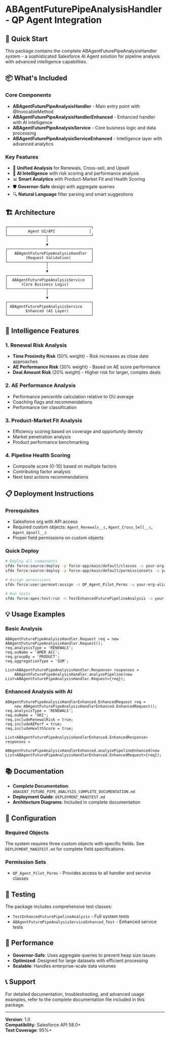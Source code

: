 # ABAgentFuturePipeAnalysisHandler - QP Agent Integration

## 🚀 Quick Start

This package contains the complete ABAgentFuturePipeAnalysisHandler system - a sophisticated Salesforce AI Agent solution for pipeline analysis with advanced intelligence capabilities.

## 📦 What's Included

### Core Components
- **ABAgentFuturePipeAnalysisHandler** - Main entry point with @InvocableMethod
- **ABAgentFuturePipeAnalysisHandlerEnhanced** - Enhanced handler with AI intelligence
- **ABAgentFuturePipeAnalysisService** - Core business logic and data processing
- **ABAgentFuturePipeAnalysisServiceEnhanced** - Intelligence layer with advanced analytics

### Key Features
- 🔄 **Unified Analysis** for Renewals, Cross-sell, and Upsell
- 🧠 **AI Intelligence** with risk scoring and performance analysis
- 📊 **Smart Analytics** with Product-Market Fit and Health Scoring
- 🛡️ **Governor-Safe** design with aggregate queries
- 🔍 **Natural Language** filter parsing and smart suggestions

## 🏗️ Architecture

```
┌─────────────────────────────────────┐
│         Agent UI/API               │
└─────────────────┬───────────────────┘
                  │
                  ▼
┌─────────────────────────────────────┐
│   ABAgentFuturePipeAnalysisHandler  │
│        (Request Validation)         │
└─────────────────┬───────────────────┘
                  │
                  ▼
┌─────────────────────────────────────┐
│  ABAgentFuturePipeAnalysisService   │
│      (Core Business Logic)          │
└─────────────────┬───────────────────┘
                  │
                  ▼
┌─────────────────────────────────────┐
│ ABAgentFuturePipeAnalysisService    │
│        Enhanced (AI Layer)          │
└─────────────────────────────────────┘
```

## 🎯 Intelligence Features

### 1. Renewal Risk Analysis
- **Time Proximity Risk** (50% weight) - Risk increases as close date approaches
- **AE Performance Risk** (30% weight) - Based on AE score performance
- **Deal Amount Risk** (20% weight) - Higher risk for larger, complex deals

### 2. AE Performance Analysis
- Performance percentile calculation relative to OU average
- Coaching flags and recommendations
- Performance tier classification

### 3. Product-Market Fit Analysis
- Efficiency scoring based on coverage and opportunity density
- Market penetration analysis
- Product performance benchmarking

### 4. Pipeline Health Scoring
- Composite score (0-10) based on multiple factors
- Contributing factor analysis
- Next best actions recommendations

## 📋 Deployment Instructions

### Prerequisites
- Salesforce org with API access
- Required custom objects: `Agent_Renewals__c`, `Agent_Cross_Sell__c`, `Agent_Upsell__c`
- Proper field permissions on custom objects

### Quick Deploy
```bash
# Deploy all components
sfdx force:source:deploy -p force-app/main/default/classes -u your-org-alias
sfdx force:source:deploy -p force-app/main/default/permissionsets -u your-org-alias

# Assign permissions
sfdx force:user:permset:assign -n QP_Agent_Pilot_Perms -u your-org-alias

# Run tests
sfdx force:apex:test:run -n TestEnhancedFuturePipelineAnalysis -u your-org-alias
```

## 💡 Usage Examples

### Basic Analysis
```apex
ABAgentFuturePipeAnalysisHandler.Request req = new ABAgentFuturePipeAnalysisHandler.Request();
req.analysisType = 'RENEWALS';
req.ouName = 'AMER ACC';
req.groupBy = 'PRODUCT';
req.aggregationType = 'SUM';

List<ABAgentFuturePipeAnalysisHandler.Response> responses = 
    ABAgentFuturePipeAnalysisHandler.analyzePipeline(new List<ABAgentFuturePipeAnalysisHandler.Request>{req});
```

### Enhanced Analysis with AI
```apex
ABAgentFuturePipeAnalysisHandlerEnhanced.EnhancedRequest req = 
    new ABAgentFuturePipeAnalysisHandlerEnhanced.EnhancedRequest();
req.analysisType = 'RENEWALS';
req.ouName = 'UKI';
req.includeRenewalRisk = true;
req.includeAEPerf = true;
req.includeHealthScore = true;

List<ABAgentFuturePipeAnalysisHandlerEnhanced.EnhancedResponse> responses = 
    ABAgentFuturePipeAnalysisHandlerEnhanced.analyzePipelineEnhanced(new List<ABAgentFuturePipeAnalysisHandlerEnhanced.EnhancedRequest>{req});
```

## 📚 Documentation

- **Complete Documentation**: `ABAGENT_FUTURE_PIPE_ANALYSIS_COMPLETE_DOCUMENTATION.md`
- **Deployment Guide**: `DEPLOYMENT_MANIFEST.md`
- **Architecture Diagrams**: Included in complete documentation

## 🔧 Configuration

### Required Objects
The system requires three custom objects with specific fields. See `DEPLOYMENT_MANIFEST.md` for complete field specifications.

### Permission Sets
- `QP_Agent_Pilot_Perms` - Provides access to all handler and service classes

## 🧪 Testing

The package includes comprehensive test classes:
- `TestEnhancedFuturePipelineAnalysis` - Full system tests
- `ABAgentFuturePipeAnalysisServiceEnhanced_Test` - Enhanced service tests

## 🚀 Performance

- **Governor-Safe**: Uses aggregate queries to prevent heap size issues
- **Optimized**: Designed for large datasets with efficient processing
- **Scalable**: Handles enterprise-scale data volumes

## 📞 Support

For detailed documentation, troubleshooting, and advanced usage examples, refer to the complete documentation file included in this package.

---

**Version**: 1.0  
**Compatibility**: Salesforce API 58.0+  
**Test Coverage**: 95%+
